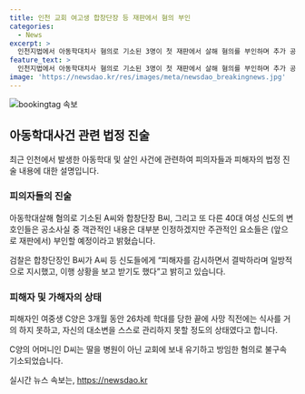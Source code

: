 ```yaml
---
title: 인천 교회 여고생 합창단장 등 재판에서 혐의 부인
categories:
  - News
excerpt: >
  인천지법에서 아동학대치사 혐의로 기소된 3명이 첫 재판에서 살해 혐의를 부인하며 추가 공소장 요청을 했다. 피해자를 장기간 학대한 혐의로 기소된 신도 A씨와 다른 2명의 변호인은 객관적 사실은 대부분 인정하겠지만, 주관적인 부분은 부인할 예정이라고 전달했다. 아동복지법상 아동학대·유기·방임, 중감금, 상해 혐의가 적용된 이들에 대한 재판에는 피해자 어머니도 출석했다. 이들은 인천 한 교회에서 생활하던 여고생을 학대해 살해한 혐의로 구속기소됐으며, 사건 당시 피해자가 자해를 시도하고 있었다고 주장했다.
feature_text: >
  인천지법에서 아동학대치사 혐의로 기소된 3명이 첫 재판에서 살해 혐의를 부인하며 추가 공소장 요청을 했다. 피해자를 장기간 학대한 혐의로 기소된 신도 A씨와 다른 2명의 변호인은 객관적 사실은 대부분 인정하겠지만, 주관적인 부분은 부인할 예정이라고 전달했다. 아동복지법상 아동학대·유기·방임, 중감금, 상해 혐의가 적용된 이들에 대한 재판에는 피해자 어머니도 출석했다. 이들은 인천 한 교회에서 생활하던 여고생을 학대해 살해한 혐의로 구속기소됐으며, 사건 당시 피해자가 자해를 시도하고 있었다고 주장했다.
image: 'https://newsdao.kr/res/images/meta/newsdao_breakingnews.jpg'
---
```


<p><img src="https://newsdao.kr/res/images/meta/newsdao_breakingnews.jpg" alt="bookingtag 속보" /></p>

<h2 data-ke-size="size26">아동학대사건 관련 법정 진술</h2>

<p data-ke-size="size16">최근 인천에서 발생한 아동학대 및 살인 사건에 관련하여 피의자들과 피해자의 법정 진술 내용에 대한 설명입니다.</p>

<h3>피의자들의 진술</h3>

<p data-ke-size="size16">아동학대살해 혐의로 기소된 A씨와 합창단장 B씨, 그리고 또 다른 40대 여성 신도의 변호인들은 공소사실 중 객관적인 내용은 대부분 인정하겠지만 주관적인 요소들은 (앞으로 재판에서) 부인할 예정이라고 밝혔습니다.</p>

<p data-ke-size="size16">검찰은 합창단장인 B씨가 A씨 등 신도들에게 “피해자를 감시하면서 결박하라며 일방적으로 지시했고, 이행 상황을 보고 받기도 했다”고 밝히고 있습니다.</p>

<h3>피해자 및 가해자의 상태</h3>

<p data-ke-size="size16">피해자인 여중생 C양은 3개월 동안 26차례 학대를 당한 끝에 사망 직전에는 식사를 거의 하지 못하고, 자신의 대소변을 스스로 관리하지 못할 정도의 상태였다고 합니다.</p>

<p data-ke-size="size16">C양의 어머니인 D씨는 딸을 병원이 아닌 교회에 보내 유기하고 방임한 혐의로 불구속 기소되었습니다.</p>
실시간 뉴스 속보는, <a href="https://newsdao.kr" rel="dofollow">https://newsdao.kr</a>


